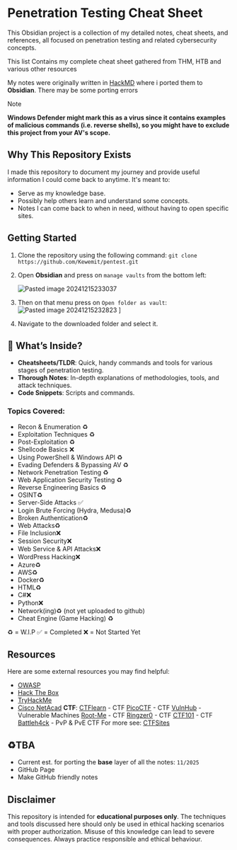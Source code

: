 # Penetration Testing Cheat Sheet
This Obsidian project is a collection of my detailed notes, cheat sheets, and references, all focused on penetration testing and related cybersecurity concepts. 

This list Contains my complete cheat sheet gathered from THM, HTB and various other resources

My notes were originally written in [HackMD](https://hackmd.io) where i ported them to **Obsidian**. There may be some porting errors 

> [!NOTE]
> **Windows Defender might mark this as a virus since it contains examples of malicious commands (i.e. reverse shells), so you might have to exclude this project from your AV's scope.**
## Why This Repository Exists
I made this repository to document my journey and provide useful information I could come back to anytime. It's meant to:
- Serve as my knowledge base.
- Possibly help others learn and understand some concepts.
- Notes I can come back to when in need, without having to open specific sites.
## Getting Started

1. Clone the repository using the following command:
	`git clone https://github.com/Kewemit/pentest.git`
2. Open **Obsidian** and press on `manage vaults` from the bottom left:

	 ![Pasted image 20241215233037](https://github.com/user-attachments/assets/22d93b76-eb93-4bbd-b983-3228eba49048)


3. Then on that menu press on ``Open folder as vault``:
	![Pasted image 20241215232823](https://github.com/user-attachments/assets/93f6815c-4057-4306-898e-c116994310f3)
]
4. Navigate to the downloaded folder and select it.
## 📖 What’s Inside?

- **Cheatsheets/TLDR**: Quick, handy commands and tools for various stages of penetration testing.
- **Thorough Notes**: In-depth explanations of methodologies, tools, and attack techniques.
- **Code Snippets**: Scripts and commands.
### Topics Covered:
- Recon & Enumeration ♻️
- Exploitation Techniques ♻️
- Post-Exploitation ♻️
- Shellcode Basics ❌
- Using PowerShell & Windows API ♻️
- Evading Defenders & Bypassing AV ♻️
- Network Penetration Testing ♻️
- Web Application Security Testing ♻️
- Reverse Engineering Basics ♻️
- OSINT♻️
- Server-Side Attacks ✅
- Login Brute Forcing (Hydra, Medusa)♻️
- Broken Authentication♻️
- Web Attacks♻️
- File Inclusion❌
- Session Security❌
- Web Service & API Attacks❌
- WordPress Hacking❌
- Azure♻️
- AWS♻️
- Docker♻️
- HTML♻️
- C#❌
- Python❌
- Network(ing)♻️ (not yet uploaded to github)
- Cheat Engine (Game Hacking) ♻️

♻️ = W.I.P
✅ = Completed
❌ = Not Started Yet
## Resources

Here are some external resources you may find helpful:
- [OWASP](https://owasp.org/)
- [Hack The Box](https://www.hackthebox.com/)
- [TryHackMe](https://tryhackme.com/)
- [Cisco NetAcad](https://www.netacad.com/)
**CTF**:
[CTFlearn](https://ctflearn.com/challenge/1/browse) - CTF 
[PicoCTF](https://play.picoctf.org/practice) - CTF
[VulnHub](https://www.vulnhub.com/) - Vulnerable Machines
[Root-Me](https://www.root-me.org/?lang=en) - CTF
[Ringzer0](https://ringzer0ctf.com/) - CTF
[CTF101](https://ctf101.org/) - CTF
[Battleh4ck](https://seela.io/battleh4ck/) - PvP & PvE CTF
For more see: [CTFSites](https://ctfsites.github.io/)
## ♻️TBA
- Current est. for porting the **base** layer of all the notes: `11/2025`
- GitHub Page
- Make GitHub friendly notes
## Disclaimer
This repository is intended for **educational purposes only**. The techniques and tools discussed here should only be used in ethical hacking scenarios with proper authorization. Misuse of this knowledge can lead to severe consequences. Always practice responsible and ethical behaviour.
